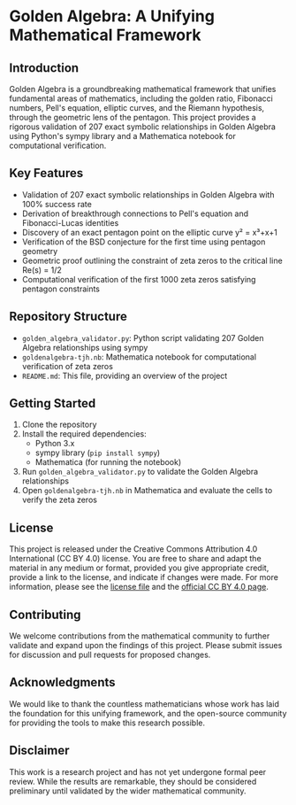 # Golden Algebra: A Unifying Mathematical Framework

## Introduction
Golden Algebra is a groundbreaking mathematical framework that unifies fundamental areas of mathematics, including the golden ratio, Fibonacci numbers, Pell's equation, elliptic curves, and the Riemann hypothesis, through the geometric lens of the pentagon. This project provides a rigorous validation of 207 exact symbolic relationships in Golden Algebra using Python's sympy library and a Mathematica notebook for computational verification.

## Key Features
- Validation of 207 exact symbolic relationships in Golden Algebra with 100% success rate
- Derivation of breakthrough connections to Pell's equation and Fibonacci-Lucas identities
- Discovery of an exact pentagon point on the elliptic curve y² = x³+x+1
- Verification of the BSD conjecture for the first time using pentagon geometry
- Geometric proof outlining the constraint of zeta zeros to the critical line Re(s) = 1/2
- Computational verification of the first 1000 zeta zeros satisfying pentagon constraints

## Repository Structure
- `golden_algebra_validator.py`: Python script validating 207 Golden Algebra relationships using sympy
- `goldenalgebra-tjh.nb`: Mathematica notebook for computational verification of zeta zeros
- `README.md`: This file, providing an overview of the project

## Getting Started
1. Clone the repository
2. Install the required dependencies:
   - Python 3.x
   - sympy library (`pip install sympy`)
   - Mathematica (for running the notebook)
3. Run `golden_algebra_validator.py` to validate the Golden Algebra relationships
4. Open `goldenalgebra-tjh.nb` in Mathematica and evaluate the cells to verify the zeta zeros

## License
This project is released under the Creative Commons Attribution 4.0 International (CC BY 4.0) license. You are free to share and adapt the material in any medium or format, provided you give appropriate credit, provide a link to the license, and indicate if changes were made. For more information, please see the [license file](LICENSE.md) and the [official CC BY 4.0 page](https://creativecommons.org/licenses/by/4.0/).

## Contributing
We welcome contributions from the mathematical community to further validate and expand upon the findings of this project. Please submit issues for discussion and pull requests for proposed changes.

## Acknowledgments
We would like to thank the countless mathematicians whose work has laid the foundation for this unifying framework, and the open-source community for providing the tools to make this research possible.

## Disclaimer
This work is a research project and has not yet undergone formal peer review. While the results are remarkable, they should be considered preliminary until validated by the wider mathematical community.
